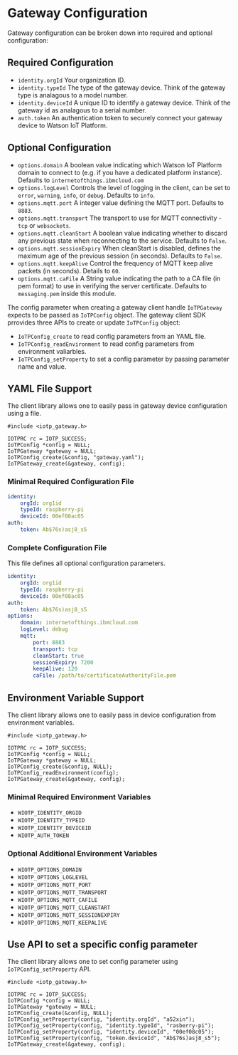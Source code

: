 # Gateway Configuration

Gateway configuration can be broken down into required and optional configuration:

## Required Configuration
- `identity.orgId` Your organization ID.
- `identity.typeId` The type of the gateway device. Think of the gateway type is analagous to a model number.
- `identity.deviceId` A unique ID to identify a gateway device. Think of the gateway id as analagous to a serial number.
- `auth.token` An authentication token to securely connect your gateway device to Watson IoT Platform.

## Optional Configuration
- `options.domain` A boolean value indicating which Watson IoT Platform domain to connect to (e.g. if you have a dedicated platform instance). Defaults to `internetofthings.ibmcloud.com`
- `options.logLevel` Controls the level of logging in the client, can be set to `error`, `warning`, `info`, or `debug`.  Defaults to `info`.
- `options.mqtt.port` A integer value defining the MQTT port.  Defaults to `8883`.
- `options.mqtt.transport` The transport to use for MQTT connectivity - `tcp` or `websockets`.
- `options.mqtt.cleanStart` A boolean value indicating whether to discard any previous state when reconnecting to the service.  Defaults to `False`.
- `options.mqtt.sessionExpiry` When cleanStart is disabled, defines the maximum age of the previous session (in seconds).  Defaults to `False`.
- `options.mqtt.keepAlive` Control the frequency of MQTT keep alive packets (in seconds).  Details to `60`.
- `options.mqtt.caFile` A String value indicating the path to a CA file (in pem format) to use in verifying the server certificate.  Defaults to `messaging.pem` inside this module.


The config parameter when creating a gateway client handle `IoTPGateway` expects to be passed as `IoTPConfig` object.
The gateway client SDK prrovides three APIs to create or update `IoTPConfig` object:

- `IoTPConfig_create` to read config parameters from an YAML file.
- `IoTPConfig_readEnvironment` to read config parameters from environment valiarbles.
- `IoTPConfig_setProperty` to set a config parameter by passing parameter name and value.

## YAML File Support

The client library allows one to easily pass in gateway device configuration using a file.

```
#include <iotp_gateway.h>

IOTPRC rc = IOTP_SUCCESS;
IoTPConfig *config = NULL;
IoTPGateway *gateway = NULL;
IoTPConfig_create(&config, "gateway.yaml");
IoTPGateway_create(&gateway, config);
```

### Minimal Required Configuration File

```yaml
identity:
    orgId: org1id
    typeId: raspberry-pi
    deviceId: 00ef08ac05
auth:
    token: Ab$76s)asj8_s5
```

### Complete Configuration File

This file defines all optional configuration parameters.

```yaml
identity:
    orgId: org1id
    typeId: raspberry-pi
    deviceId: 00ef08ac05
auth:
    token: Ab$76s)asj8_s5
options:
    domain: internetofthings.ibmcloud.com
    logLevel: debug
    mqtt:
        port: 8883
        transport: tcp
        cleanStart: true
        sessionExpiry: 7200
        keepAlive: 120
        caFile: /path/to/certificateAuthorityFile.pem
```


## Environment Variable Support

The client library allows one to easily pass in device configuration from environment variables.

```
#include <iotp_gateway.h>

IOTPRC rc = IOTP_SUCCESS;
IoTPConfig *config = NULL;
IoTPGateway *gateway = NULL;
IoTPConfig_create(&config, NULL);
IoTPConfig_readEnvironment(config);
IoTPGateway_create(&gateway, config);
```

### Minimal Required Environment Variables
- `WIOTP_IDENTITY_ORGID`
- `WIOTP_IDENTITY_TYPEID`
- `WIOTP_IDENTITY_DEVICEID`
- `WIOTP_AUTH_TOKEN`

### Optional Additional Environment Variables
- `WIOTP_OPTIONS_DOMAIN`
- `WIOTP_OPTIONS_LOGLEVEL`
- `WIOTP_OPTIONS_MQTT_PORT`
- `WIOTP_OPTIONS_MQTT_TRANSPORT`
- `WIOTP_OPTIONS_MQTT_CAFILE`
- `WIOTP_OPTIONS_MQTT_CLEANSTART`
- `WIOTP_OPTIONS_MQTT_SESSIONEXPIRY`
- `WIOTP_OPTIONS_MQTT_KEEPALIVE`


## Use API to set a specific config parameter

The client library allows one to set config parameter using `IoTPConfig_setProperty` API.

```
#include <iotp_gateway.h>

IOTPRC rc = IOTP_SUCCESS;
IoTPConfig *config = NULL;
IoTPGateway *gateway = NULL;
IoTPConfig_create(&config, NULL);
IoTPConfig_setProperty(config, "identity.orgId", "a52xin");
IoTPConfig_setProperty(config, "identity.typeId", "rasberry-pi");
IoTPConfig_setProperty(config, "identity.deviceId", "00ef08c05");
IoTPConfig_setProperty(config, "token.deviceId", "Ab$76s)asj8_s5");
IoTPGateway_create(&gateway, config);
```

